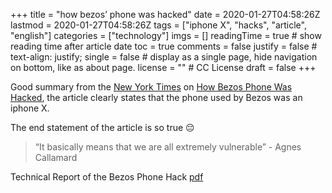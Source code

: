 +++
title = "how bezos’ phone was hacked"
date = 2020-01-27T04:58:26Z
lastmod = 2020-01-27T04:58:26Z
tags = ["iphone X", "hacks", "article", "english"]
categories = ["technology"]
imgs = []
readingTime = true  # show reading time after article date
toc = true
comments = false
justify = false  # text-align: justify;
single = false  # display as a single page, hide navigation on bottom, like as about page.
license = ""  # CC License
draft = false
+++

Good summary from the [New York Times](https://www.nytimes.com/) on [How Bezos Phone Was Hacked](https://www.nytimes.com/2020/01/22/technology/jeff-bezos-hack-iphone.html), the article clearly states that the phone used by Bezos was an iphone X.

The end statement of the article is so true :pensive:

>“It basically means that we are all extremely vulnerable” - Agnes Callamard

Technical Report of the Bezos Phone Hack [pdf](https://assets.documentcloud.org/documents/6668313/FTI-Report-into-Jeff-Bezos-Phone-Hack.pdf)